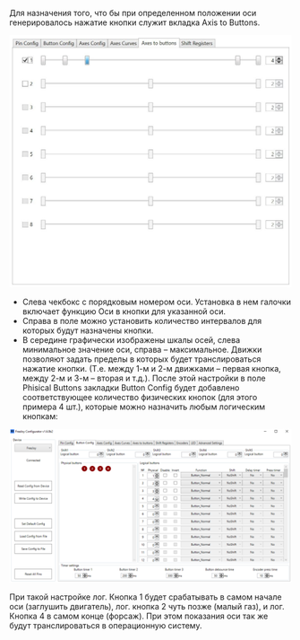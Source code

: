 Для назначения того, что бы при определенном положении оси генерировалось нажатие кнопки служит вкладка Axis to Buttons.

![](../images/A3.jpg)
 
* Слева чекбокс с порядковым номером оси. Установка в нем галочки включает функцию Оси в кнопки для указанной оси.
* Справа в поле можно установить количество интервалов для которых будут назначены кнопки.
* В середине графически изображены шкалы осей, слева минимальное значение оси, справа – максимальное. Движки позволяют задать пределы в которых будет транслироваться нажатие кнопки. (Т.е. между 1-м и 2-м движками – первая кнопка, между 2-м и 3-м – вторая и т.д.).
После этой настройки в поле Phisical Buttons закладки Button Config будет добавлено соответствующее количество физических кнопок (для этого примера 4 шт.), которые можно назначить любым логическим кнопкам:

![](../images/A4.png)
 
При такой настройке лог. Кнопка 1 будет срабатывать в самом начале оси (заглушить двигатель), лог. кнопка 2 чуть позже (малый газ), и лог. Кнопка 4 в самом конце (форсаж). При этом показания оси так же будут транслироваться в операционную систему.
